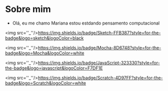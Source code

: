 # Sobre mim

- Olá, eu me chamo Mariana 
estou estdando pensamento computacional

<img src=''_''/>https://img.shields.io/badge/Sketch-FFB387?style=for-the-badge&logo=sketch&logoColor=black

<img src=''_''/>https://img.shields.io/badge/Mocha-8D6748?style=for-the-badge&logo=Mocha&logoColor=white

<img src=''_''/>https://img.shields.io/badge/JavaScript-323330?style=for-the-badge&logo=javascript&logoColor=F7DF1E

<img src=''_''/>https://img.shields.io/badge/Scratch-4D97FF?style=for-the-badge&logo=Scratch&logoColor=white
